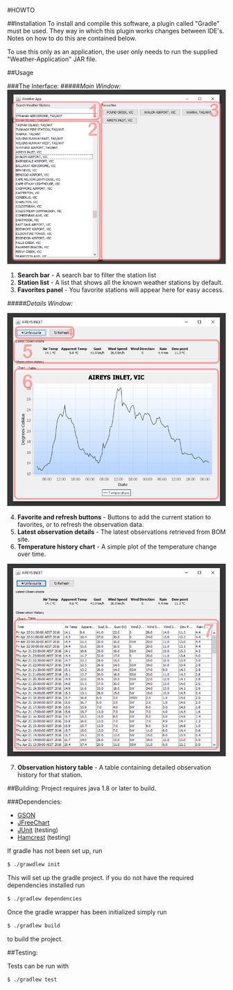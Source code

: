 #HOWTO

##Installation
To install and compile this software, a plugin called "Gradle" must be used. They way in which this plugin works changes
between IDE's. Notes on how to do this are contained below.

To use this only as an application, the user only needs to run the supplied "Weather-Application" JAR file.

##Usage

###The Interface:
#####*Main Window:*
![main_window_labeled](main_window_labeled.png)

1. **Search bar** - A search bar to filter the station list
2. **Station list** -  A list that shows all the known weather stations by default.
3. **Favorites panel** - You favorite stations will appear here for easy access.

#####*Details Window:*

![details_window_chart_labeled](details_window_chart_labeled.png)

4. **Favorite and refresh buttons** - Buttons to add the current station to favorites, or to refresh the observation data.
5. **Latest observation details** - The latest observations retrieved from BOM site.
6. **Temperature history chart** - A simple plot of the temperature change over time.

![details_window_table_labeled](details_window_table_labeled.png)

7. **Observation history table** -  A table containing detailed observation history for that station.

##Building:
Project requires java 1.8 or later to build.

###Dependencies:
- [GSON](https://github.com/google/gson)
- [JFreeChart](http://www.jfree.org/jfreechart/)
- [JUnit](http://junit.org/) (testing)
- [Hamcrest](http://hamcrest.org/JavaHamcrest/) (testing)

If gradle has not been set up, run
```bash
$ ./grawdlew init
```
This will set up the gradle project. if you do not have the required dependencies installed run

```bash
$ ./gradlew dependencies
```


Once the gradle wrapper has been initialized simply run
```bash
$ ./gradlew build
```
to build the project.

##Testing:

Tests can be run with
```bash
$ ./gradlew test
```

